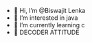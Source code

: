 - 👋 Hi, I’m @Biswajit Lenka
- 👀 I’m interested in java
- 🌱 I’m currently learning c
- 🍂 DECODER ATTITUDE 
  

<!---
Biswajit-Lenka-CHB/Biswajit-Lenka-CHB is a ✨ special ✨ repository because its `README.md` (this file) appears on your GitHub profile.
You can click the Preview link to take a look at your changes.
--->
